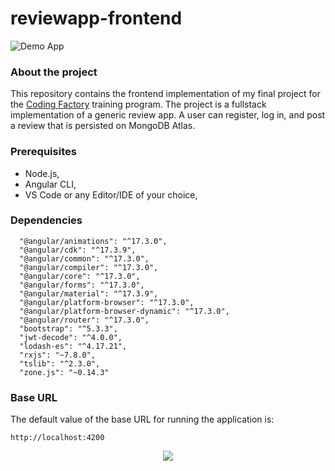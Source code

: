 # reviewapp-frontend
![Demo App](https://img.shields.io/badge/demo_app-blue)

### About the project
This repository contains the frontend implementation of my final project for the [Coding Factory](https://codingfactory.aueb.gr/) training program. The project is a fullstack implementation of a generic review app. A user can register, log in, and post a review that is persisted on MongoDB Atlas. 



### Prerequisites

* Node.js,
* Angular CLI,
* VS Code or any Editor/IDE of your choice,

### Dependencies

```
  "@angular/animations": "^17.3.0",
  "@angular/cdk": "^17.3.9",
  "@angular/common": "^17.3.0",
  "@angular/compiler": "^17.3.0",
  "@angular/core": "^17.3.0",
  "@angular/forms": "^17.3.0",
  "@angular/material": "^17.3.9",
  "@angular/platform-browser": "^17.3.0",
  "@angular/platform-browser-dynamic": "^17.3.0",
  "@angular/router": "^17.3.0",
  "bootstrap": "^5.3.3",
  "jwt-decode": "^4.0.0",
  "lodash-es": "^4.17.21",
  "rxjs": "~7.8.0",
  "tslib": "^2.3.0",
  "zone.js": "~0.14.3"
```

### Base URL

The default value of the base URL for running the application is:

```
http://localhost:4200
```

<p align="center">
  <a href="https://skillicons.dev">
    <img src="https://skillicons.dev/icons?i=typescript,angular,vscode&theme=light"/>
  </a>
</p>
